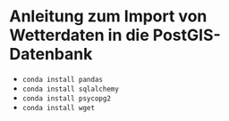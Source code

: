 # Anleitung zum Import von Wetterdaten in die PostGIS-Datenbank

- ```conda install pandas```
- ```conda install sqlalchemy```
- ```conda install psycopg2```
- ```conda install wget```
